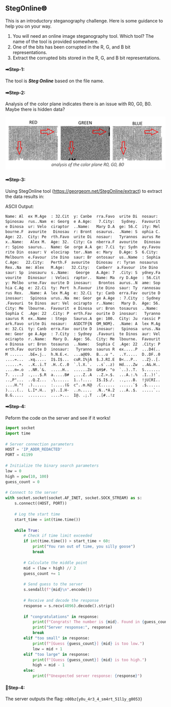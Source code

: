 ## StegOnline🌐
This is an introductory steganography challenge. Here is some guidance to help you on your way.

1. You will need an online image steganography tool. Which tool? The name of the tool is provided somewhere.
2. One of the bits has been corrupted in the R, G, and B bit representations.
3. Extract the corrupted bits stored in the R, G, and B bit representations.


#### ➡Step-1:
The tool is ***Steg Online*** based on the file name.

#### ➡Step-2:
Analysis of the color plane indicates there is an issue with R0, G0, B0. Maybe there is hidden data?

<center><img src="colorplane.png"></center>

#### ➡Step-3:
Using StegOnline tool (https://georgeom.net/StegOnline/extract) to extract the data results in:

ASCII Output:
```
Name: Al  ex M.Age  : 32.Cit  y: Canbe  rra.Favo  urite Di  nosaur:   Spinosau  rus..Nam  e: Georg  e A.Age:   7.City:   Sydney.  Favourit  e Dinosa  ur: Velo  ciraptor  ..Name:   Mary D.A  ge: 56.C  ity: Mel  bourne.F  avourite   Dinosau  r: Bront  osaurus.  .Name: S  ophia C.  Age: 22.  City: Pe  rth.Favo  urite Di  nosaur:   Tyrannos  aurus Re  x..Name:   Alex M.  Age: 32.  City: Ca  nberra.F  avourite   Dinosau  r: Spino  saurus..  Name: Ge  orge A.A  ge: 7.Ci  ty: Sydn  ey.Favou  rite Din  osaur: V  elocirap  tor..Nam  e: Mary   D.Age: 5  6.City:   Melbourn  e.Favour  ite Dino  saur: Br  ontosaur  us..Name  : Sophia   C.Age:   22.City:   Perth.F  avourite   Dinosau  r: Tyran  nosaurus   Rex..Na  me: Alex   M.Age:   32.City:   Canberr  a.Favour  ite Dino  saur: Sp  inosauru  s..Name:   George   A.Age: 7  .City: S  ydney.Fa  vourite   Dinosaur  : Veloci  raptor..  Name: Ma  ry D.Age  : 56.Cit  y: Melbo  urne.Fav  ourite D  inosaur:   Brontos  aurus..N  ame: Sop  hia C.Ag  e: 22.Ci  ty: Pert  h.Favour  ite Dino  saur: Ty  rannosau  rus Rex.  .Name: A  lex M.Ag  e: 32.Ci  ty: Canb  erra.Fav  ourite D  inosaur:   Spinosa  urus..Na  me: Geor  ge A.Age  : 7.City  : Sydney  .Favouri  te Dinos  aur: Vel  ocirapto  r..Name:   Mary D.  Age: 56.  City: Me  lbourne.  Favourit  e Dinosa  ur: Bron  tosaurus  ..Name:   Sophia C  .Age: 22  .City: P  erth.Fav  ourite D  inosaur:   Tyranno  saurus R  ex..Name  : Stego   Saurus.A  ge: 100.  City: Ju  rassic P  ark.Favo  urite Di  nosaur:   ASDCTF{N  OM_NOM}.  .Name: A  lex M.Ag  e: 32.Ci  ty: Canb  erra.Fav  ourite D  inosaur:   Spinosa  urus..Na  me: Geor  ge A.Age  : 7.City  : Sydney  .Favouri  te Dinos  aur: Vel  ocirapto  r..Name:   Mary D.  Age: 56.  City: Me  lbourne.  Favourit  e Dinosa  ur: Bron  tosaurus  ..Name:   Sophia C  .Age: 22  .City: P  erth.Fav  ourite D  inosaur:   Tyranno  saurus R  ex.....P  ...D4(..  M ......  .bE=.j..  h.N.E.<.  ...a@O9.  B...u ".  ..Y.....  D..DF..0  ....=...  .xq.....  I$.I$...  cuR.I%jA  $.J.RI.E  B<...P..  ..Z}..[.  ......+.  ..K..i.T  .H..C..0  `.l.X.`.  ..s`..z)  Hd....Zw  ..A&.H..  ....m=.o  ..NR.`&.  .....H..  ......Zo  &H$#. "o  `..)..T.  S.......  7. ....J  .,...$.R  a.....B#  ,...Z..A  ..Z.>.$.  ...A.:.%  .I..)!`.  ..,P"...  ..Q.Z...  .\......  1..!....  I$.I$./.  ..,...B.  !jU[RI..  ....H."!  .)......  :.....(G  c"..m.K@  .C......  ......`$  .$......  )....(..  L.I*.H..  y)..I.H-  ..n.....  .N..*A.2  ...A..$.  .....`..  B.G.....  ........  ....>...  I@. .;.T  ..[#..!z  
```

#### ➡Step-4:
Peform the code on the server and see if it works!

```py
import socket
import time

# Server connection parameters
HOST = 'IP_ADDR_REDACTED'
PORT = 41199

# Initialize the binary search parameters
low = 0
high = pow(10, 100)
guess_count = 0

# Connect to the server
with socket.socket(socket.AF_INET, socket.SOCK_STREAM) as s:
    s.connect((HOST, PORT))
    
    # Log the start time
    start_time = int(time.time())
    
    while True:
        # Check if time limit exceeded
        if int(time.time()) > start_time + 60:
            print("You ran out of time, you silly goose")
            break
        
        # Calculate the middle point
        mid = (low + high) // 2
        guess_count += 1
        
        # Send guess to the server
        s.sendall(f"{mid}\n".encode())
        
        # Receive and decode the response
        response = s.recv(4096).decode().strip()
        
        if "congratulations" in response:
            print(f"Congrats! The number is {mid}. Found in {guess_count} guesses.")
            print("Server response:", response)
            break
        elif "too small" in response:
            print(f"[Guess {guess_count}] {mid} is too low.")
            low = mid + 1
        elif "too large" in response:
            print(f"[Guess {guess_count}] {mid} is too high.")
            high = mid - 1
        else:
            print(f"Unexpected server response: {response}")
```


#### 👑Step-4:
The server outputs the flag:
`n00bz{y0u_4r3_4_sm4rt_51l1y_g0053}`
